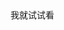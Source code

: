 <link href="rio.css" rel="stylesheet">
<!-- or <link href="rio.min.css" rel="stylesheet"> -->
<div class="rio">
    我就试试看
</div>
